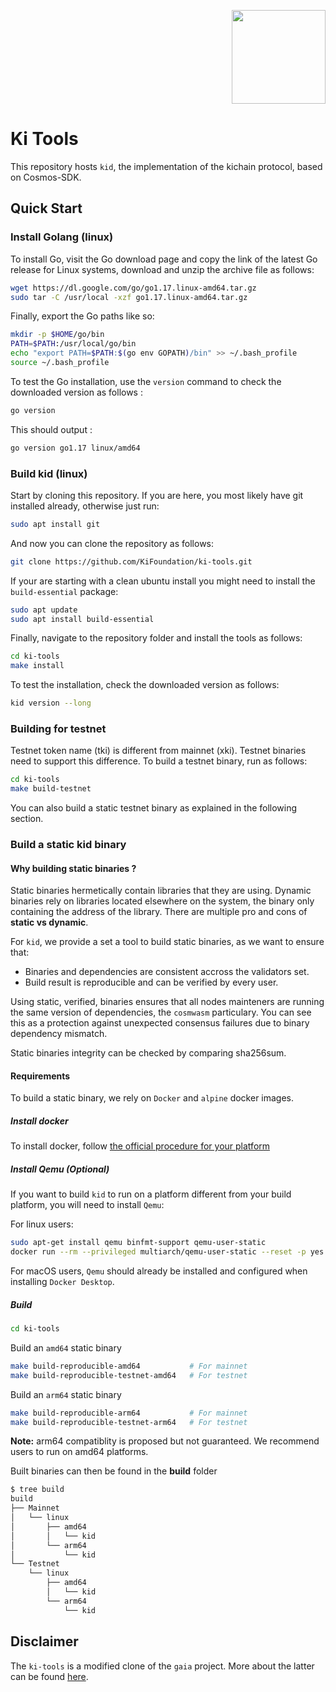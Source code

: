 <p align="right">
    <img width=150px src="https://wallet-testnet.blockchain.ki/static/img/icons/ki-chain.png" />
</p>

# Ki Tools

This repository hosts `kid`, the implementation of the kichain protocol, based on Cosmos-SDK.

## Quick Start

### Install Golang (linux)

To install Go, visit the Go download page and copy the link of the latest Go release for Linux systems, download and unzip the archive file as follows:

```bash
wget https://dl.google.com/go/go1.17.linux-amd64.tar.gz
sudo tar -C /usr/local -xzf go1.17.linux-amd64.tar.gz
```

Finally, export the Go paths like so:

```bash
mkdir -p $HOME/go/bin
PATH=$PATH:/usr/local/go/bin
echo "export PATH=$PATH:$(go env GOPATH)/bin" >> ~/.bash_profile
source ~/.bash_profile
```

To test the Go installation,  use the `version` command to check the downloaded version as follows :

```bash
go version
```

This should output :

```bash
go version go1.17 linux/amd64
```

### Build kid (linux)

Start by cloning this repository. If you are here, you most likely have git installed already, otherwise just run:

```bash
sudo apt install git
```

And now you can clone the repository as follows:

```bash
git clone https://github.com/KiFoundation/ki-tools.git
```

If your are starting with a clean ubuntu install you might need to install the `build-essential` package:

```bash
sudo apt update
sudo apt install build-essential
```

Finally, navigate to the repository folder and install the tools as follows:

```bash
cd ki-tools
make install
```

To test the installation, check the downloaded version as follows:

```bash
kid version --long
```

### Building for testnet

Testnet token name (tki) is different from mainnet (xki). Testnet binaries need to support this difference.
To build a testnet binary, run as follows:

```bash
cd ki-tools
make build-testnet
```

You can also build a static testnet binary as explained in the following section.

### Build a static kid binary

#### **Why building static binaries ?**

Static binaries hermetically contain libraries that they are using. Dynamic binaries rely on libraries located elsewhere on the system, the binary only containing the address of the library.
There are multiple pro and cons of **static vs dynamic**.

For `kid`, we provide a set a tool to build static binaries, as we want to ensure that:

* Binaries and dependencies are consistent accross the validators set.
* Build result is reproducible and can be verified by every user.

Using static, verified, binaries ensures that all nodes mainteners are running the same version of dependencies, the `cosmwasm` particulary.
You can see this as a protection against unexpected consensus failures due to binary dependency mismatch.

Static binaries integrity can be checked by comparing sha256sum.

#### **Requirements**

To build a static binary, we rely on `Docker` and `alpine` docker images.

##### **Install docker**

To install docker, follow [the official procedure for your platform](https://docs.docker.com/get-docker/)

##### **Install Qemu (Optional)**

If you want to build `kid` to run on a platform different from your build platform, you will need to install `Qemu`:

For linux users:

```bash
sudo apt-get install qemu binfmt-support qemu-user-static 
docker run --rm --privileged multiarch/qemu-user-static --reset -p yes
```

For macOS users, `Qemu` should already be installed and configured when installing `Docker Desktop`.

##### **Build**

```bash
cd ki-tools
```

Build an `amd64` static binary

```bash
make build-reproducible-amd64           # For mainnet
make build-reproducible-testnet-amd64   # For testnet
```

Build an `arm64` static binary

```bash
make build-reproducible-arm64           # For mainnet
make build-reproducible-testnet-arm64   # For testnet
```

**Note:** arm64 compatiblity is proposed but not guaranteed. We recommend users to run on amd64 platforms.

Built binaries can then be found in the **build** folder

```bash
$ tree build
build
├── Mainnet
│   └── linux
│       ├── amd64
│       │   └── kid
│       └── arm64
│           └── kid
└── Testnet
    └── linux
        ├── amd64
        │   └── kid
        └── arm64
            └── kid
```

## Disclaimer

The `ki-tools` is a modified clone of the `gaia` project. More about the latter can be found [here](https://github.com/cosmos/gaia).

